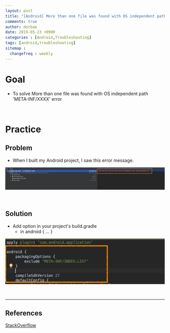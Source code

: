 ```yaml
---
layout: post
title: "[Android] More than one file was found with OS independent path 'META-INF/XXXX' Troubleshooting"
comments: true
author: dorbae
date: 2019-05-23 +0900
categories : [Android,Troubleshooting]
tags: [android,troubleshooting]
sitemap :
  changefreq : weekly
---
```


# Goal
* To solve More than one file was found with OS independent path 'META-INF/XXXX' error

<br/>

# Practice

## Problem
* When I built my Android project, I saw this error message.

![screenshot001](/assets/images/posts/2019/05/2019-05-23-Android-Troubleshooting-Morethanonemetainf-001.png)


<br />

## Solution
* Add option in your project's build.gradle
    * in android { ... }
    
![screenshot002](/assets/images/posts/2019/05/2019-05-23-Android-Troubleshooting-Morethanonemetainf-002.png)

<br />

--------

## References

[StackOverflow](https://stackoverflow.com/questions/46956341/on-gradle3-0-0-more-than-one-file-was-found-with-os-independent-path-meta-inf?rq=1&utm_medium=organic&utm_source=google_rich_qa&utm_campaign=google_rich_qa)


